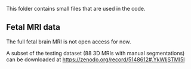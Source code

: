 This folder contains small files that are used in the code.



## Fetal MRI data
The full fetal brain MRI is not open access for now.

A subset of the testing dataset (88 3D MRIs with manual segmentations) can be downloaded at
https://zenodo.org/record/5148612#.YkWIjSTMI5l